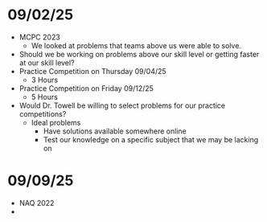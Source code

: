 # 09/02/25
- MCPC 2023
	- We looked at problems that teams above us were able to solve.
- Should we be working on problems above our skill level or getting faster at our skill level?
- Practice Competition on Thursday 09/04/25
	- 3 Hours
- Practice Competition on Friday 09/12/25
	- 5 Hours
- Would Dr. Towell be willing to select problems for our practice competitions?
	- Ideal problems
		- Have solutions available somewhere online
		- Test our knowledge on a specific subject that we may be lacking on
# 09/09/25
- NAQ 2022
- 